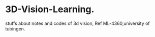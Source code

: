 # 3D-Vision-Learning.
stuffs about notes and codes of 3d vision, Ref ML-4360,university of tubingen.

